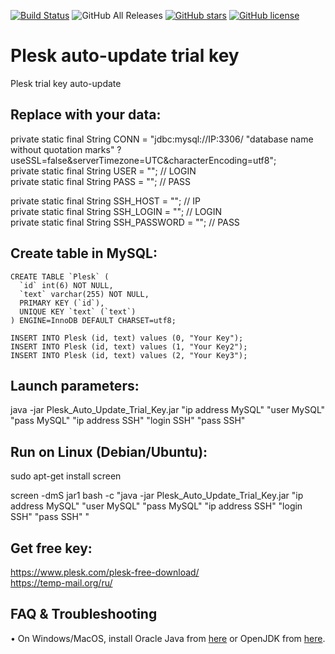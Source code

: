 [![Build Status](https://travis-ci.com/megoRU/Plesk_Auto_Update_Trial_Key.svg?branch=master)](https://travis-ci.com/megoRU/Plesk_Auto_Update_Trial_Key) 
![GitHub All Releases](https://img.shields.io/github/downloads/megoRU/Plesk_Auto_Update_Trial_Key/total) 
[![GitHub stars](https://img.shields.io/github/stars/megoRU/Plesk_Auto_Update_Trial_Key)](https://github.com/megoRU/Plesk_Auto_Update_Trial_Key/stargazers)
[![GitHub license](https://img.shields.io/github/license/megoRU/Plesk_Auto_Update_Trial_Key)](https://github.com/megoRU/Plesk_Auto_Update_Trial_Key/blob/master/LICENSE)

# Plesk auto-update trial key
Plesk trial key auto-update

## Replace with your data:
private static final String CONN = "jdbc:mysql://IP:3306/ "database name without quotation marks" ?useSSL=false&serverTimezone=UTC&characterEncoding=utf8"; <br>
private static final String USER = ""; // LOGIN <br>
private static final String PASS = ""; // PASS  <br>

private static final String SSH_HOST = ""; // IP <br>
private static final String SSH_LOGIN = ""; // LOGIN <br>
private static final String SSH_PASSWORD = ""; // PASS <br>

## Create table in MySQL:

```
CREATE TABLE `Plesk` (
  `id` int(6) NOT NULL,
  `text` varchar(255) NOT NULL,
  PRIMARY KEY (`id`),
  UNIQUE KEY `text` (`text`)
) ENGINE=InnoDB DEFAULT CHARSET=utf8;
```
```
INSERT INTO Plesk (id, text) values (0, "Your Key");
INSERT INTO Plesk (id, text) values (1, "Your Key2");
INSERT INTO Plesk (id, text) values (2, "Your Key3");
```

## Launch parameters:

java -jar Plesk_Auto_Update_Trial_Key.jar "ip address MySQL" "user MySQL" "pass MySQL" "ip address SSH" "login SSH" "pass SSH"

## Run on Linux (Debian/Ubuntu):
sudo apt-get install screen <br>

screen -dmS jar1 bash -c "java -jar Plesk_Auto_Update_Trial_Key.jar "ip address MySQL" "user MySQL" "pass MySQL" "ip address SSH" "login SSH" "pass SSH" "

## Get free key:
https://www.plesk.com/plesk-free-download/ <br>
https://temp-mail.org/ru/ <br>

## FAQ & Troubleshooting

• On Windows/MacOS, install Oracle Java from [here](https://www.oracle.com/java/technologies/javase-downloads.html) or OpenJDK from [here](https://adoptopenjdk.net/).
